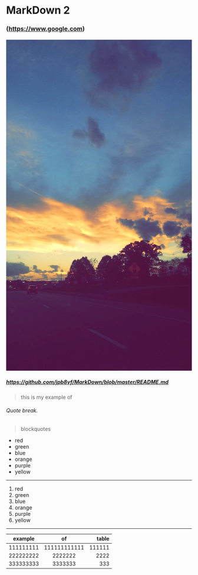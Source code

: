 # MarkDown 2
### (https://www.google.com)

#### ![alt text](https://github.com/jpb8vf/MarkDown/blob/master/IMG_2463.jpg)
##### https://github.com/jpb8vf/MarkDown/blob/master/README.md

>this is my example of

###### Quote break.

>blockquotes

* red
* green
* blue 
* orange
* purple
* yellow
-------
1. red
2. green
3. blue
4. orange
5. purple
6. yellow
---------
| example        | of           | table  |
| -------------- |:------------:| ------:|
| 111111111      | 111111111111 | 111111 |
| 222222222      | 2222222      |   2222 |
| 333333333      | 3333333      |    333 |
